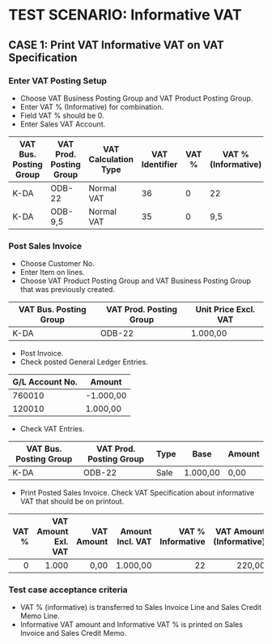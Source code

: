 # TEST SCENARIO: Informative VAT

## CASE 1: Print VAT Informative VAT on VAT Specification

### Enter VAT Posting Setup

-	Choose VAT Business Posting Group and VAT Product Posting Group.
-	Enter VAT % (Informative) for combination.
-	Field VAT % should be 0.
-	Enter Sales VAT Account.

VAT Bus. Posting Group|VAT Prod. Posting Group|VAT Calculation Type|VAT Identifier|VAT %|VAT % (Informative)|Sales VAT Account
----------------------|-----------------------|--------------------|--------------|-----|-------------------|-----------------
K-DA|ODB-22|Normal VAT|36|0|22|260910
K-DA|ODB-9,5|Normal VAT|35|0|9,5|260910

### Post Sales Invoice

-	Choose Customer No.
-	Enter Item on lines.
-	Choose VAT Product Posting Group and VAT Business Posting Group that was previously created.

VAT Bus. Posting Group|VAT Prod. Posting Group|Unit Price Excl. VAT
----------------------|-----------------------|--------------------
K-DA|ODB-22|1.000,00

-	Post Invoice. 
-	Check posted General Ledger Entries.

G/L Account No.|Amount
---------------|------
760010|-1.000,00
120010| 1.000,00

-	Check VAT Entries.

VAT Bus. Posting Group|VAT Prod. Posting Group|Type|Base|Amount
----------------------|-----------------------|----|----|------
K-DA|ODB-22|Sale|1.000,00|0,00

-	Print Posted Sales Invoice. Check VAT Specification about informative VAT that should be on printout.

VAT %|VAT Amount Exl. VAT|VAT Amount|Amount Incl. VAT|VAT % Informative|VAT Amount (Informative)
-:|-:|-:|-:|-:|-:
0|1.000|0,00|1.000,00|22|220,00

### Test case acceptance criteria

-	VAT % (informative) is transferred to Sales Invoice Line and Sales Credit Memo Line.
-	Informative VAT amount and Informative VAT % is printed on Sales Invoice and Sales Credit Memo.
